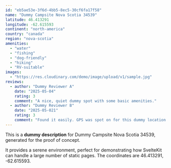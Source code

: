 ```yaml
---
id: "eb5ae53e-3f6d-4bb5-8ec5-30cf6fa17f58"
name: "Dummy Campsite Nova Scotia 34539"
latitude: 46.413291
longitude: -62.615593
continent: "north-america"
country: "canada"
region: "nova-scotia"
amenities:
  - "water"
  - "fishing"
  - "dog-friendly"
  - "hiking"
  - "RV-suitable"
images:
  - "https://res.cloudinary.com/demo/image/upload/v1/sample.jpg"
reviews:
  - author: "Dummy Reviewer A"
    date: "2025-05-04"
    rating: 3
    comment: "A nice, quiet dummy spot with some basic amenities."
  - author: "Dummy Reviewer B"
    date: "2025-05-021"
    rating: 3
    comment: "Found it easily. GPS was spot on for this dummy location."
---
```


This is a **dummy description** for Dummy Campsite Nova Scotia 34539, generated for the proof of concept.

It provides a serene environment, perfect for demonstrating how SvelteKit can handle a large number of static pages. The coordinates are 46.413291, -62.615593.
